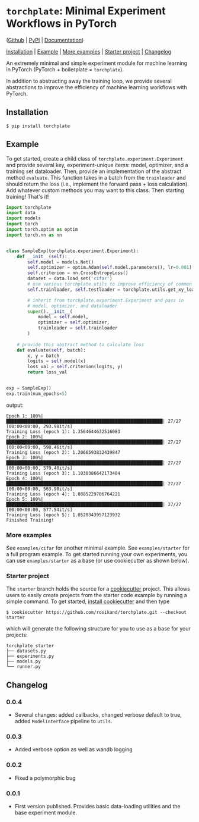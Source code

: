# `torchplate`: Minimal Experiment Workflows in PyTorch 

([Github](https://github.com/rosikand/torchplate) | [PyPI](https://pypi.org/project/torchplate) | [Documentation](https://rosikand.github.io/torchplate/))

[Installation](#installation) | [Example](#example) | [More examples](#more-examples) | [Starter project](#starter-project) | [Changelog](#changelog)

An extremely minimal and simple experiment module for machine learning in PyTorch (PyTorch + boilerplate = `torchplate`).

In addition to abstracting away the training loop, we provide several abstractions to improve the efficiency of machine learning workflows with PyTorch. 

## Installation 

```
$ pip install torchplate
```

## Example 

To get started, create a child class of `torchplate.experiment.Experiment` and provide several key, experiment-unique items: model, optimizer, and a training set dataloader. Then, provide an implementation of the abstract method `evaluate`. This function takes in a batch from the `trainloader` and should return the loss (i.e., implement the forward pass + loss calculation). Add whatever custom methods you may want to this class. Then starting training! That's it! 

```python
import torchplate
import data 
import models
import torch
import torch.optim as optim
import torch.nn as nn


class SampleExp(torchplate.experiment.Experiment):
    def __init__(self): 
        self.model = models.Net()
        self.optimizer = optim.Adam(self.model.parameters(), lr=0.001)
        self.criterion = nn.CrossEntropyLoss()
        dataset = data.load_set('cifar')
        # use various torchplate.utils to improve efficiency of common workflows 
        self.trainloader, self.testloader = torchplate.utils.get_xy_loaders(dataset)

        # inherit from torchplate.experiment.Experiment and pass in
        # model, optimizer, and dataloader 
        super().__init__(
            model = self.model,
            optimizer = self.optimizer,
            trainloader = self.trainloader 
        )
    
    # provide this abstract method to calculate loss 
    def evaluate(self, batch):
        x, y = batch
        logits = self.model(x)
        loss_val = self.criterion(logits, y)
        return loss_val


exp = SampleExp()
exp.train(num_epochs=5)
```
output: 
```
Epoch 1: 100%|███████████████████████████████████████████████████████████| 27/27 [00:00<00:00, 293.98it/s]
Training Loss (epoch 1): 1.3564644632516083
Epoch 2: 100%|███████████████████████████████████████████████████████████| 27/27 [00:00<00:00, 598.46it/s]
Training Loss (epoch 2): 1.2066593832439847
Epoch 3: 100%|███████████████████████████████████████████████████████████| 27/27 [00:00<00:00, 579.40it/s]
Training Loss (epoch 3): 1.1030386642173484
Epoch 4: 100%|███████████████████████████████████████████████████████████| 27/27 [00:00<00:00, 563.90it/s]
Training Loss (epoch 4): 1.0885229706764221
Epoch 5: 100%|███████████████████████████████████████████████████████████| 27/27 [00:00<00:00, 577.54it/s]
Training Loss (epoch 5): 1.0520343957123932
Finished Training!
```

### More examples

See `examples/cifar` for another minimal example. See `examples/starter` for a full program example. To get started running your own experiments, you can use `examples/starter` as a base (or use cookiecutter as shown below). 

### Starter project 

The `starter` branch holds the source for a [cookiecutter](https://github.com/cookiecutter/cookiecutter) project. This allows users to easily create projects from the starter code example by running a simple command. To get started, [install cookiecutter](https://cookiecutter.readthedocs.io/en/stable/installation.html#install-cookiecutter) and then type
```
$ cookiecutter https://github.com/rosikand/torchplate.git --checkout starter
```

which will generate the following structure for you to use as a base for your projects: 

```
torchplate_starter
├── datasets.py
├── experiments.py
├── models.py
└── runner.py
```


## Changelog 

### 0.0.4 
- Several changes: added callbacks, changed verbose default to true, added `ModelInterface` pipeline to `utils`. 

### 0.0.3

- Added verbose option as well as wandb logging 

### 0.0.2
- Fixed a polymorphic bug 

### 0.0.1

- First version published. Provides basic data-loading utilities and the base experiment module. 


